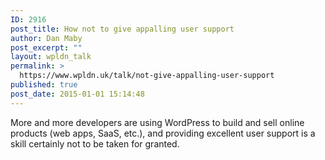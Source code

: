 ```yaml
---
ID: 2916
post_title: How not to give appalling user support
author: Dan Maby
post_excerpt: ""
layout: wpldn_talk
permalink: >
  https://www.wpldn.uk/talk/not-give-appalling-user-support
published: true
post_date: 2015-01-01 15:14:48
---
```

More and more developers are using WordPress to build and sell online products (web apps, SaaS, etc.), and providing excellent user support is a skill certainly not to be taken for granted.